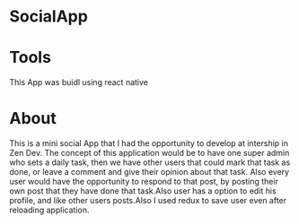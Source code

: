 # SocialApp

# Tools
This App was buidl using react native

# About

This is a mini social App that I had the opportunity to develop at intership in Zen Dev. The concept of this application would be to have one super admin who sets a daily task, then we have other users that could mark that task as done, or leave a comment and give their opinion about that task. Also every user would have the opportunity to respond to that post, by posting their own post that they have done that task.Also user has a option to edit his profile, and like other users posts.Also I used redux to save user even after reloading application.
